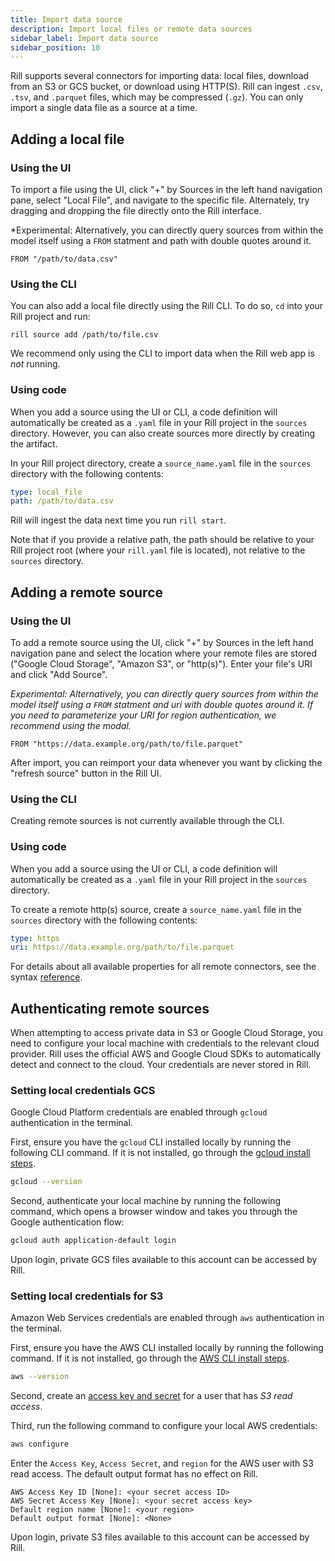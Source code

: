 ```yaml
---
title: Import data source
description: Import local files or remote data sources
sidebar_label: Import data source
sidebar_position: 10
---
```


Rill supports several connectors for importing data: local files, download from an S3 or GCS bucket, or download using HTTP(S). Rill can ingest `.csv`, `.tsv`, and `.parquet` files, which may be compressed (`.gz`). You can only import a single data file as a source at a time.

## Adding a local file

### Using the UI

To import a file using the UI, click "+" by Sources in the left hand navigation pane, select "Local File", and navigate to the specific file. Alternately, try dragging and dropping the file directly onto the Rill interface.

*Experimental: Alternatively, you can directly query sources from within the model itself using a `FROM` statment and path with double quotes around it.

```
FROM "/path/to/data.csv"
```

### Using the CLI

You can also add a local file directly using the Rill CLI. To do so, `cd` into your Rill project and run:
```
rill source add /path/to/file.csv
```

We recommend only using the CLI to import data when the Rill web app is *not* running. 

### Using code
When you add a source using the UI or CLI, a code definition will automatically be created as a `.yaml` file in your Rill project in the `sources` directory. However, you can also create sources more directly by creating the artifact.

In your Rill project directory, create a `source_name.yaml` file in the `sources` directory with the following contents:

```yaml
type: local_file
path: /path/to/data.csv
```

Rill will ingest the data next time you run `rill start`.

Note that if you provide a relative path, the path should be relative to your Rill project root (where your `rill.yaml` file is located), not relative to the `sources` directory.

## Adding a remote source

### Using the UI
To add a remote source using the UI, click "+" by Sources in the left hand navigation pane and select the location where your remote files are stored ("Google Cloud Storage", "Amazon S3", or "http(s)"). Enter your file's URI and click "Add Source".

*Experimental: Alternatively, you can directly query sources from within the model itself using a `FROM` statment and uri with double quotes around it. If you need to parameterize your URI for region authentication, we recommend using the modal.*

```
FROM "https://data.example.org/path/to/file.parquet"
```

After import, you can reimport your data whenever you want by clicking the "refresh source" button in the Rill UI.

### Using the CLI
Creating remote sources is not currently available through the CLI.

### Using code
When you add a source using the UI or CLI, a code definition will automatically be created as a `.yaml` file in your Rill project in the `sources` directory.


To create a remote http(s) source, create a `source_name.yaml` file in the `sources` directory with the following contents:

```yaml
type: https
uri: https://data.example.org/path/to/file.parquet
```

For details about all available properties for all remote connectors, see the syntax [reference](../references/project-files#source-connections).

## Authenticating remote sources

When attempting to access private data in S3 or Google Cloud Storage, you need to configure your local machine with credentials to the relevant cloud provider. Rill uses the official AWS and Google Cloud SDKs to automatically detect and connect to the cloud. Your credentials are never stored in Rill.

### Setting local credentials GCS
Google Cloud Platform credentials are enabled through `gcloud` authentication in the terminal.

First, ensure you have the `gcloud` CLI installed locally by running the following CLI command. If it is not installed, go through the [gcloud install steps](https://cloud.google.com/sdk/docs/install).

```bash
gcloud --version
```

Second, authenticate your local machine by running the following command, which opens a browser window and takes you through the Google authentication flow:

```bash
gcloud auth application-default login
```

Upon login, private GCS files available to this account can be accessed by Rill.

### Setting local credentials for S3
Amazon Web Services credentials are enabled through `aws` authentication in the terminal.


First, ensure you have the AWS CLI installed locally by running the following command. If it is not installed, go through the [AWS CLI install steps](https://docs.aws.amazon.com/cli/latest/userguide/cli-chap-getting-started.html).

```bash
aws --version
```

Second, create an [access key and secret](https://docs.aws.amazon.com/IAM/latest/UserGuide/id_credentials_access-keys.html) for a user that has _S3 read access_.

Third, run the following command to configure your local AWS credentials:

```bash
aws configure
```

Enter the `Access Key`, `Access Secret`, and `region` for the AWS user with S3 read access. The default output format has no effect on Rill.

```
AWS Access Key ID [None]: <your secret access ID>
AWS Secret Access Key [None]: <your secret access key>
Default region name [None]: <your region>
Default output format [None]: <None>
```

Upon login, private S3 files available to this account can be accessed by Rill.
